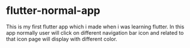 # flutter-normal-app
This is my first flutter app which i made when i was learning flutter. In this app normally user will click on different navigation bar icon and related to that icon page will display with different color.
